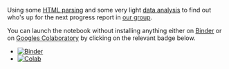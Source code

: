 Using some [HTML parsing](https://www.crummy.com/software/BeautifulSoup/) and some very light [data analysis](https://pandas.pydata.org/) to find out who's up for the next progress report in [our group](http://www.anaweb.ch/ueber_uns/abteilungen/index_ger.php?key=klin).

You can launch the notebook without installing anything either on [Binder](https://mybinder.org/)  or on [Googles Colaboratory](https://colab.research.google.com) by clicking on the relevant badge below.

- [![Binder](https://mybinder.org/badge.svg)](https://mybinder.org/v2/gh/habi/ProgressReportsKlinischeAnatomie/master?filepath=ProgressReports.ipynb)
- [![Colab](https://colab.research.google.com/assets/colab-badge.svg)](https://colab.research.google.com/github/habi/ProgressReportsKlinischeAnatomie/blob/master/ProgressReports.ipynb)
